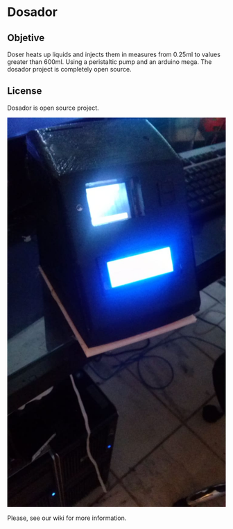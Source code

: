 # Dosador
## Objetive
Doser heats up liquids and injects them in measures from 0.25ml to values greater than 600ml.
Using a peristaltic pump and an arduino mega.
The dosador project is completely open source.

## License
Dosador is open source project.

![Plastic Box](https://github.com/marcelomaurin/dosador/blob/main/img/caixa2.jpg)

Please, see our wiki for more information.
